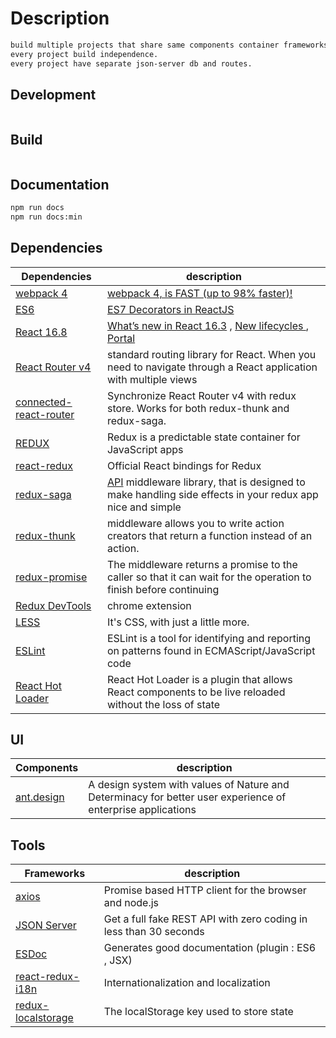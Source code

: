 # Description
```bash
build multiple projects that share same components container frameworks.
every project build independence. 
every project have separate json-server db and routes.
```

## Development

```bash

```

## Build

```bash

```

## Documentation

```bash
npm run docs  
npm run docs:min
```


## Dependencies


| Dependencies |  description |
|-----------------|---------------|
| [webpack 4](https://webpack.js.org/)| [webpack 4, is FAST (up to 98% faster)!](https://medium.com/webpack/webpack-4-released-today-6cdb994702d4)
| [ES6](https://medium.freecodecamp.org/ecmascript-2016-es7-features-86903c5cab70) | [ES7 Decorators in ReactJS](https://medium.com/@jihdeh/es7-decorators-in-reactjs-22f701a678cd) 
| [React  16.8](https://reactjs.org/) | [What’s new in React 16.3](https://www.infoworld.com/article/3228113/javascript/whats-new-in-react-163-javascript-ui-library.html)   , [New lifecycles ](https://reactjs.org/blog/2018/03/29/react-v-16-3.html)   ,   [Portal](https://hackernoon.com/using-a-react-16-portal-to-do-something-cool-2a2d627b0202)
| [React Router v4](https://github.com/ReactTraining/react-router) | standard routing library for React. When you need to navigate through a React application with multiple views
| [connected-react-router](https://github.com/supasate/connected-react-router) | Synchronize React Router v4 with redux store. Works for both redux-thunk and redux-saga.
| [REDUX](https://github.com/reactjs/redux) | Redux is a predictable state container for JavaScript apps 
| [react-redux](https://github.com/reactjs/react-redux) | Official React bindings for Redux
| [redux-saga](https://github.com/redux-saga/redux-saga) |  [API](https://redux-saga.js.org/docs/api/) middleware library, that is designed to make handling side effects in your redux app nice and simple
| [redux-thunk](https://github.com/reduxjs/redux-thunk)   | middleware allows you to write action creators that return a function instead of an action.
| [redux-promise](https://github.com/redux-utilities/redux-promise) | The middleware returns a promise to the caller so that it can wait for the operation to finish before continuing
| [Redux DevTools](https://chrome.google.com/webstore/detail/redux-devtools/lmhkpmbekcpmknklioeibfkpmmfibljd?hl=en)   | chrome extension
| [LESS](https://sass-lang.com/)  |  It's CSS, with just a little more.
| [ESLint](https://eslint.org/) | ESLint is a tool for identifying and reporting on patterns found in ECMAScript/JavaScript code
| [React Hot Loader](http://gaearon.github.io/react-hot-loader/getstarted/) | React Hot Loader is a plugin that allows React components to be live reloaded without the loss of state



## UI

| Components |  description |
|-----------------|---------------|
| [ant.design](https://ant.design/) | A design system with values of Nature and Determinacy for better user experience of enterprise applications

## Tools

| Frameworks |  description |
|-----------------|---------------|
| [axios](https://github.com/axios/axios) | Promise based HTTP client for the browser and node.js
| [JSON Server](https://github.com/typicode/json-server) |  Get a full fake REST API with zero coding in less than 30 seconds
| [ESDoc](https://esdoc.org/) | Generates good documentation (plugin : ES6 , JSX)
| [react-redux-i18n](https://www.npmjs.com/package/react-redux-i18n/) | Internationalization and localization
| [redux-localstorage](https://github.com/elgerlambert/redux-localstorage) | The localStorage key used to store state